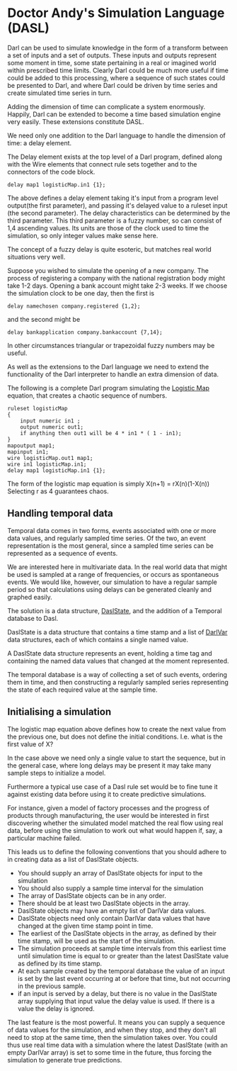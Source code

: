 Doctor Andy's Simulation Language (DASL)
===

Darl can be used to simulate knowledge in the form of a transform between a set of inputs and a set of outputs.
These inputs and outputs represent some moment in time, some state pertaining in a real or imagined world within prescribed time limits.
Clearly Darl could be much more useful if time could be added to this processing, where a sequence of such states could be presented to Darl, and where Darl could be driven by time series and create simulated time series in turn.

Adding the dimension of time can complicate a system enormously. 
Happily, Darl can be extended to become a time based simulation engine very easily. These extensions constitute DASL.

We need only one addition to the Darl language to handle the dimension of time: a delay element.

The Delay element exists at the top level of a Darl program, defined along with the Wire elements that connect rule sets together and to the connectors of the code block.

```darl
delay map1 logisticMap.in1 {1};
```

The above defines a delay element taking it's input from a program level output(the first parameter), and passing it's delayed value to a ruleset input (the second parameter). The delay characteristics can be determined by the third parameter.
This third parameter is a fuzzy number, so can consist of 1,4 ascending values. Its units are those of the clock used to time the simulation, so only integer values make sense here.

The concept of a fuzzy delay is quite esoteric, but matches real world situations very well.

Suppose you wished to simulate the opening of a new company. The process of registering a company with the national registration body might take 1-2 days. Opening a bank account might take 2-3 weeks.
If we choose the simulation clock to be one day, then the first is
```darl
delay namechosen company.registered {1,2};
```

and the second might be

```darl
delay bankapplication company.bankaccount {7,14};
```

In other circumstances triangular or trapezoidal fuzzy numbers may be useful.

As well as the extensions to the Darl language we need to extend the functionality of the Darl interpreter to handle an extra dimension of data.

The following is a complete Darl program simulating the [Logistic Map](https://en.wikipedia.org/wiki/Logistic_map) equation, that creates a chaotic sequence of numbers.

```darl
ruleset logisticMap
{
	input numeric in1 ;
	output numeric out1;
	if anything then out1 will be 4 * in1 * ( 1 - in1);
}
mapoutput map1;
mapinput in1;
wire logisticMap.out1 map1;
wire in1 logisticMap.in1;
delay map1 logisticMap.in1 {1};
```

The form of the logistic map equation is simply X(n+1) = rX(n)(1-X(n))
Selecting r as 4 guarantees chaos.

## Handling temporal data
Temporal data comes in two forms, events associated with one or more data values, and regularly sampled time series.
Of the two, an event representation is the most general, since a sampled time series can be represented as a sequence of events.

We are interested here in multivariate data. In the real world data that might be used is sampled at a range of frequencies, or occurs as spontaneous events.
We would like, however, our simulation to have a regular sample period so that calculations using delays can be generated cleanly and graphed easily.

The solution is a data structure, [DaslState](DarlDocs/DarlCommon/DaslState), and the addition of a Temporal database to Dasl.

DaslState is a data structure that contains a time stamp and a list of [DarlVar](DarlDocs/DarlCommon/DarlVar) data structures, each of which contains a single named value.

A DaslState data structure represents an event, holding a time tag and containing the named data values that changed at the moment represented.

The temporal database is a way of collecting a set of such events, ordering them in time, and then constructing a regularly sampled series representing the state of each required value at the sample time.

## Initialising a simulation

The logistic map equation above defines how to create the next value from the previous one, but does not define the initial conditions.
I.e. what is the first value of X?

In the case above we need only a single value to start the sequence, but in the general case, where long delays may be present it may take many sample steps to initialize a model.

Furthermore a typical use case of a Dasl rule set  would be to fine tune it against existing data before using it to create predictive simulations.

For instance, given a model of factory processes and the progress of products through manufacturing, the user would be interested in first discovering whether the simulated model matched the real flow using real data, before using the simulation to work out what would happen if, say, a particular machine failed.

This leads us to define the following conventions that you should adhere to in creating data as a list of DaslState objects.

+ You should supply an array of DaslState objects for input to the simulation
+ You should also supply a sample time interval for the simulation
+ The array of DaslState objects can be in any order.
+ There should be at least two DaslState objects in the array.
+ DaslState objects may have an empty list of DarlVar data values.
+ DaslState objects need only contain DarlVar data values that have changed at the given time stamp point in time.
+ The earliest of the DaslState objects in the array, as defined by their time stamp, will be used as the start of the simulation.
+ The simulation proceeds at sample time intervals from this earliest time until simulation time is equal to or greater than the latest DaslState value as defined by its time stamp.
+ At each sample created by the temporal database the value of an input is set by the last event occurring at or before that time, but not occurring in the previous sample.
+ if an input is served by a delay, but there is no value in the DaslState array supplying that input value the delay value is used. If there is a value the delay is ignored.

The last feature is the most powerful. It means you can supply a sequence of data values for the simulation, and when they stop, and they don't all need to stop at the same time, then the simulation takes over.
You could thus use real time data with a simulation where the latest DaslState (with an empty DarlVar array) is set to some time in the future, thus forcing the simulation to generate true predictions.



